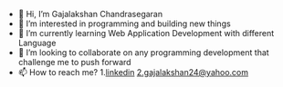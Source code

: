 - 👋 Hi, I’m Gajalakshan Chandrasegaran 
- 👀 I’m interested in programming and building new things
- 🌱 I’m currently learning Web Application Development with different Language 
- 💞️ I’m looking to collaborate on any programming development that challenge me to push forward 
- 📫 How to reach me? 
        1.[linkedin](https://www.linkedin.com/in/gajalakshan-chandrasegaran-3425a7112/)
        2.gajalakshan24@yahoo.com


<!---
Linga321/Linga321 is a ✨ special ✨ repository because its `README.md` (this file) appears on your GitHub profile.
You can click the Preview link to take a look at your changes.
--->
